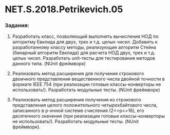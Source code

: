 # NET.S.2018.Petrikevich.05
### Задания:
1. Разработать класс, позволяющий выполнять вычисления НОД по алгоритму Евклида для двух, трех и т.д. целых чисел. Добавить к разработанному
классу методы, реализующие алгоритм Стейна (бинарный алгоритм Евклида) для расчета НОД двух, трех и т.д. целых чисел. 
Разработать unit-тесты для тестирования методов данного типа. (NUnit фреймворк)

2. Реализовать метод расширения для получения строкового двоичного представления вещественного числа двойной точности в формате IEEE 754
(при реализации готовые классы-конверторы не использовать!).
Разработать модульные тесты. (NUnit фреймворк)

3. Реализовать метод расширения получения из строкового представления целого положительного четырехбайтового числа, записанного в p-ичной 
системе счисления (2<=p<=16), его десятичного значения (при реализации готовые классы-конверторы не использовать!).
Разработать модульные тесты. (NUnit фреймворк).

